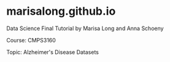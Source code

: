 # marisalong.github.io
Data Science Final Tutorial by Marisa Long and Anna Schoeny

Course: CMPS3160

Topic: Alzheimer's Disease Datasets
